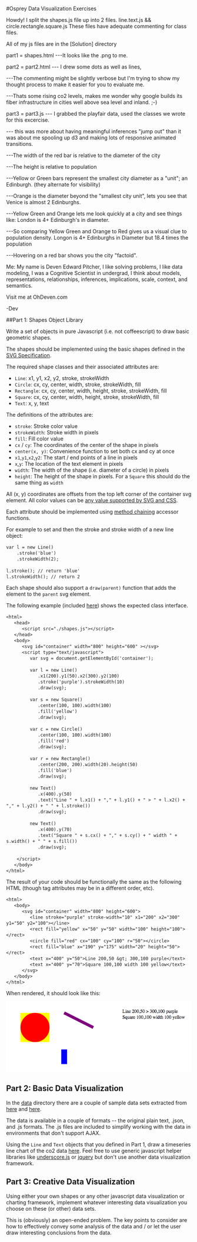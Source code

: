 #Osprey Data Visualization Exercises


Howdy! I split the shapes.js file up into 2 files.
line.text.js && circle.rectangle.square.js
These files have adequate commenting for class files.


All of my js files are in the [Solution] directory

part1 = shapes.html
---It looks like the .png to me.


part2 = part2.html
--- I drew some dots as well as lines,

---The commenting might be slightly verbose but I'm trying to show my thought process to make it easier for you to evaluate me.

---Thats some rising co2 levels, makes me wonder why google builds 
its fiber infrastructure in cities well above sea level and inland. ;-)

part3 = part3.js
--- I grabbed the playfair data, used the classes we wrote for this excercise.

--- this was more about having meaningful inferences "jump out" than it was about me spooling up d3 and making lots of responsive animated transitions.

---The width of the red bar is relative to the diameter of the city

---The height is relative to population

---Yellow or Green bars represent the smallest city diameter as a "unit"; an Edinburgh. (they alternate for visibility)

---Orange is the diameter beyond the "smallest city unit", lets you see that Venice is almost 2 Edinburghs.

---Yellow Green and Orange lets me look quickly at a city and see things like: London is 4+ Edinburgh's in diameter.

---So comparing Yellow Green and Orange to Red gives us a visual clue to population density. Longon is 4+ Edinburghs in Diameter but 18.4 times the population

---Hovering on a red bar shows you the city "factoid".







Me: My name is Deven Edward Pitcher, I like solving problems, I like data modeling, I was a Cognitive Scientist in undergrad, I think about models, representations, relationships, inferences, implications, scale, context, and semantics.




Visit me at OhDeven.com

-Dev




















##Part 1: Shapes Object Library

Write a set of objects in pure Javascript (i.e. not coffeescript) to
draw basic geometric shapes.

The shapes should be implemented using the basic shapes defined in the [SVG
Specification](http://www.w3.org/TR/SVG11/shapes.html).

The required shape classes and their associated attributes are:

   * `Line`: x1, y1, x2, y2, stroke, strokeWidth
   * `Circle`: cx, cy, center, width, stroke, strokeWidth, fill
   * `Rectangle`: cx, cy, center, width, height, stroke, strokeWidth, fill
   * `Square`: cx, cy, center, width, height, stroke, strokeWidth, fill
   * `Text`: x, y, text

The definitions of the attributes are:

   * `stroke`: Stroke color value
   * `strokeWidth`: Stroke width in pixels
   * `fill`: Fill color value
   * `cx` / `cy`: The coordinates of the center of the shape in pixels
   * `center(x, y)`: Convenience function to set both cx and cy at once
   * `x1`,`y1`,`x2`,`y2`: The start / end points of a line in pixels
   * `x`,`y`: The location of the text element in pixels
   * `width`: The width of the shape (i.e. diameter of a circle) in pixels
   * `height`: The height of the shape in pixels. For a `Square` this should do the same thing as `width`

All (x, y) coordinates are offsets from the top left corner of the container svg element. All color values can be [any value supported by SVG and CSS](http://www.w3.org/TR/2008/REC-CSS2-20080411/syndata.html#value-def-color).

Each attribute should be implemented using [method chaining](http://en.wikipedia.org/wiki/Method_chaining) accessor functions.

For example to set and then the stroke and stroke width of a new line object:

    var l = new Line()
        .stroke('blue')
        .strokeWidth(2);

    l.stroke(); // return 'blue'
    l.strokeWidth(); // return 2

Each shape should also support a `draw(parent)` function that adds the element to the `parent` svg element.

The following example (included [here](./shapes.html)) shows the expected class interface.

    <html>
       <head>
          <script src="./shapes.js"></script>
       </head>
       <body>
          <svg id="container" width="800" height="600" ></svg>
          <script type="text/javascript">
             var svg = document.getElementById('container');
    
             var l = new Line()
                .x1(200).y1(50).x2(300).y2(100)
                .stroke('purple').strokeWidth(10)
                .draw(svg);
    
             var s = new Square()
                .center(100, 100).width(100)
                .fill('yellow')
                .draw(svg);
    
             var c = new Circle()
                .center(100, 100).width(100)
                .fill('red')
                .draw(svg);
            
             var r = new Rectangle()
                .center(200, 200).width(20).height(50)
                .fill('blue')
                .draw(svg);
    
             new Text()
                .x(400).y(50)
                .text("Line " + l.x1() + "," + l.y1() + " > " + l.x2() + "," + l.y2() + " " + l.stroke())
                .draw(svg);
             
             new Text()
                .x(400).y(70)
                .text("Square " + s.cx() + "," + s.cy() + " width " + s.width() + " " + s.fill())
                .draw(svg);
             
        </script>
       </body>
    </html>

The result of your code should be functionally the same as the following HTML (though tag attributes may be in a different order, etc).

    <html>
       <body>
          <svg id="container" width="800" height="600">
             <line stroke="purple" stroke-width="10" x1="200" x2="300" y1="50" y2="100"></line>
             <rect fill="yellow" x="50" y="50" width="100" height="100"></rect>
             <circle fill="red" cx="100" cy="100" r="50"></circle>
             <rect fill="blue" x="190" y="175" width="20" height="50"></rect>
             <text x="400" y="50">Line 200,50 &gt; 300,100 purple</text>
             <text x="400" y="70">Square 100,100 width 100 yellow</text>
          </svg>
       </body>
    </html>

When rendered, it should look like this:

![image](./shapes.png)

## Part 2: Basic Data Visualization

In the [data](./data) directory there are a couple of sample data sets extracted from [here](http://www.stat.purdue.edu/~wsc/visualizing.datatables/) and [here](https://github.com/deremer/Cities/). 

The data is available in a couple of formats -- the original plain text, .json, and .js formats. The .js files are included to simplify working with the data in environments that don't support AJAX.

Using the `Line` and `Text` objects that you defined in Part 1, draw a timeseries line chart of the co2 data [here](./data/co2.js). Feel free to use generic javascript helper libraries like [underscore.js](http://underscorejs.org/) or [jquery](http://jquery.com/) but don't use another data visualization framework.

## Part 3: Creative Data Visualization

Using either your own shapes or any other javascript data visualization or charting framework, implement whatever interesting data visualization you choose on these (or other) data sets. 

This is (obviously) an open-ended problem. The key points to consider are how to effectively convey some analysis of the data and / or let the user draw interesting conclusions from the data.


